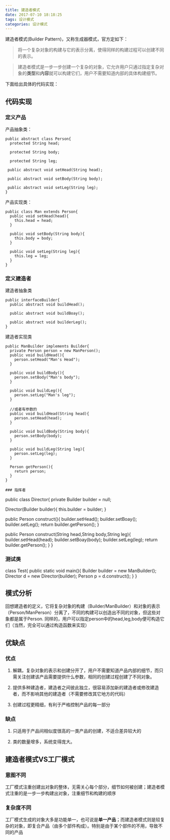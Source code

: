 ```yaml
---
title: 建造者模式
date: 2017-07-10 18:18:25
tags: 设计模式
categories: 设计模式
---
```


建造者模式(Builder Pattern)，又称生成器模式，官方定如下：

> 将一个复杂对象的构建与它的表示分离，使得同样的构建过程可以创建不同的表示。

> 建造者模式是一步一步创建一个复杂的对象，它允许用户只通过指定复杂对象的**类型**和**内容**就可以构建它们，用户不需要知道内部的具体构建细节。

下面给出具体的代码实现：

## 代码实现

### 定义产品

产品抽象类：
```
public abstract class Person{
  protected String head;
  
  protected String body;
  
  protected String leg;
 
 public abstract void setHead(String head);
 
 public abstract void setBody(String body);
 
 public abstract void setLeg(String leg);
}
```

产品实现类：
```
public class Man extends Person{
  public void setHead(head){
    this.head = head;
  }
  
  public void setBody(String body){
    this.body = body;
  }
  
  public void setLeg(String leg){
    this.leg = leg;
  }
}
```
### 定义建造者

建造者抽象类
```
public interfaceBuilder{
  public abstract void buildHead();
  
  public abstract void buildBoay();
  
  public abstract void builderLeg();
}
```

建造者实现类
```
public ManBuilder implements Builder{
  private Person person = new ManPerson();
  public void buildHead(){
    person.setHead("Man's Head");
  }
  
  public void buildBody(){
    person.setBody("Man's body");
  }
  
  public void buildLeg(){
    person.setLeg("Man's leg");
  }
  
  //或者有参数的
  public void buildHead(String head){
    person.setHead(head);
  }
  
  public void buildBody(String body){
    person.setBody(body);
  }
  
  public void buildLeg(String leg){
    person.setLeg(leg);
  }
  
  Person getPerson(){
    return person;
  }
}

### 指挥者
```
public class Director{
  private Builder builder = null;
  
  Director(Builder builder){
    this.builder = builder;
  }
  
  public Person construct(){
    builder.setHead();
    builder.setBoay();
    builder.setLeg();
    return builder.getPerson();
  }
  
  public Person construct(String head,String body,String leg){
    builder.setHead(head);
    builder.setBoay(body);
    builder.setLeg(leg);
    return builder.getPerson();
  }
}

### 测试类

class Test{
  public static void main(){
    Builder builder = new ManBuilder();
    Director d = new Director(builder);
    Person p = d.construct();
  }
}

## 模式分析

回想建造者的定义，它将复杂对象的构建（Builder/ManBuilder）和对象的表示（Person/ManPerson）分离了，不同的构建可以创造出不同的对象，但这些对象都是属于Person. 同样的，用户可以指定person中的head,leg,body便可构造它们（当然，完全可以通过构造函数来实现）

## 优缺点

### 优点

1. 解耦，复杂对象的表示和创建分开了，用户不需要知道产品内部的细节，而只需关注创建该产品需要提供什么参数，相同的创建过程创建了不同对象。

2. 提供多种建造者，建造者之间彼此独立，很容易添加新的建造者或修改建造者，而不影响其他的建造者（不需要修改其它地方的代码）

3. 创建过程更精细，有利于严格控制产品的每一部分

### 缺点

1. 只适用于产品间相似度很高的一类产品的创建，不适合差异较大的

2. 类的数量增多，系统变得庞大。

## 建造者模式VS工厂模式

### 意图不同

工厂模式注重创建出对象的整体，无需关心每个部分，细节如何被创建；建造者模式注重的是一步一步构建出对象，注重细节和构建的顺序

### 复杂度不同

工厂模式生成的对象大多是功能单一，也可说是**单一产品**；而建造者模式则是较复杂的对象，即复合产品（由多个部件构成）。特别是由于某个部件的不用，导致不同的产品
